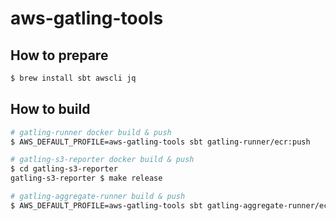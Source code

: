 # aws-gatling-tools

## How to prepare

```sh
$ brew install sbt awscli jq
```

## How to build

```sh
# gatling-runner docker build & push
$ AWS_DEFAULT_PROFILE=aws-gatling-tools sbt gatling-runner/ecr:push

# gatling-s3-reporter docker build & push
$ cd gatling-s3-reporter
gatling-s3-reporter $ make release

# gatling-aggregate-runner build & push
$ AWS_DEFAULT_PROFILE=aws-gatling-tools sbt gatling-aggregate-runner/ecr:push
```
